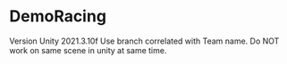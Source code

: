# DemoRacing

Version Unity 2021.3.10f
Use branch correlated with Team name. Do NOT work on same scene in unity at same time.
